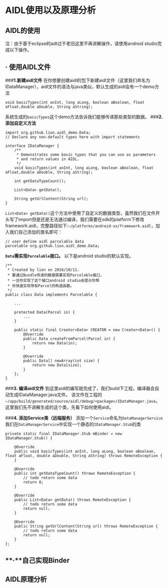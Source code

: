 AIDL使用以及原理分析
==============

AIDL的使用
-----------
注：由于基于eclipse的adt过于老旧这里不再讲解操作，请使用android studio完成以下操作。

## **·** 使用AIDL文件

###**1.新建aidl文件**
在你想要创建aidl的包下新建aidl文件（这里我们命名为IDataManager），aidl文件的语法与java类似，默认生成的aidl会有一个demo方法

```
void basicTypes(int anInt, long aLong, boolean aBoolean, float aFloat,double aDouble, String aString);
```
系统生成的```basicTypes```这个demo方法告诉我们能够传递那些类型的数据。
###**2.添加自定义方法**

```
import org.github.lion.aidl_demo.Data;
// Declare any non-default types here with import statements

interface IDataManager {
	/**
	 * Demonstrates some basic types that you can use as parameters
	 * and return values in AIDL.
	 */
	void basicTypes(int anInt, long aLong, boolean aBoolean, float aFloat,double aDouble, String aString);

	int getDataTypeCount();

	List<Data> getData();

	String getUrlContent(String url);
}
```
```List<Data> getData()```这个方法中使用了自定义的数据类型，虽然我们在文件开头写了import但是还是无法通过编译，我们需要在sdk的platform下修改framework.aidl，完整路径如下:```~/platforms/android-xx/framework.aidl```，加入我们自己添加的类名即可：
```
// user define aidl parcelable data
parcelable org.github.lion.aidl_demo.Data;
```
**```Data```需实现```Parcelable```接口。**
以下是android studio的默认实现。
```
/**
 * Created by lion on 2016/10/11.
 * 要通过Bundle传递的数据需要实现Parcelable接口，
 * 一旦你实现了这个接口android studio会提示你帮
 * 你快速实现带有Parcel的构造函数。
 */
public class Data implements Parcelable {

	...

	protected Data(Parcel in) {
		...
	}

	public static final Creator<Data> CREATOR = new Creator<Data>() {
		@Override
		public Data createFromParcel(Parcel in) {
			return new Data(in);
		}

		@Override
		public Data[] newArray(int size) {
			return new Data[size];
		}
	};
}
```

###**3. 编译aidl文件**
到这里aidl的编写就完成了，我们build下工程，编译器会自动生成IDataManager.java文件。
该文件在工程的```~/app/build/generated/source/aidl/debug/<package>/IDataManager.java```，这里我们先不讲解生成的这个类，先看下如何使用aidl。
	
###**4. 添加Service类（远端服务）**
添加一个```Service```命名为```DataManagerService```我们在```DataManagerService```中实现一个静态的```IDataManager.Stub```的类

```
private static final IDataManager.Stub mBinder = new IDataManager.Stub() {

	@Override
	public void basicTypes(int anInt, long aLong, boolean aBoolean, float aFloat, double aDouble, String aString) throws RemoteException {
	}

	@Override
	public int getDataTypeCount() throws RemoteException {
		// todo return some data
		return 0;
	}

	@Override
	public List<Data> getData() throws RemoteException {
		// todo return some data
		return null;
	}

	@Override
	public String getUrlContent(String url) throws RemoteException {
		// todo return some data
		return null;
	}
};
```

## **·**自己实现Binder

AIDL原理分析
-------------